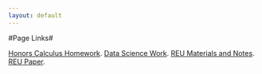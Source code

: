 ```yaml
---
layout: default
---
```


#Page Links#

[Honors Calculus Homework](./16XHWK.html).
[Data Science Work](./datasci.html).
[REU Materials and Notes](./REUstuff.html).
[REU Paper](./REUpaper.html).
